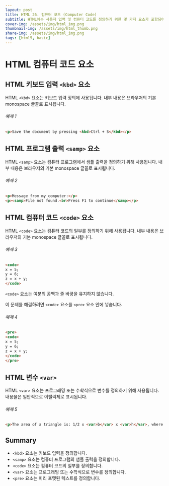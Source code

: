 ```yaml
---
layout: post
title: HTML 26. 컴퓨터 코드 (Computer Code)
subtitle: HTML에는 사용자 입력 및 컴퓨터 코드를 정의하기 위한 몇 가지 요소가 포함되어 있습니다.
cover-img: /assets/img/html_img.png
thumbnail-img: /assets/img/html_thumb.png
share-img: /assets/img/html_img.png
tags: [html5, basic]
---
```


# HTML 컴퓨터 코드 요소

## HTML 키보드 입력 ```<kbd>``` 요소

HTML ```<kbd>``` 요소는 키보드 입력 정의에 사용됩니다. 내부 내용은 브라우저의 기본 monospace 글꼴로 표시됩니다.

###### 예제 1

```html
<p>Save the document by pressing <kbd>Ctrl + S</kbd></p>
```

## HTML 프로그램 출력 ```<samp>``` 요소

HTML ```<samp>``` 요소는 컴퓨터 프로그램에서 샘플 출력을 정의하기 위해 사용됩니다. 내부 내용은 브라우저의 기본 monospace 글꼴로 표시됩니다.

###### 예제 2

```html
<p>Message from my computer:</p>
<p><samp>File not found.<br>Press F1 to continue</samp></p>
```

## HTML 컴퓨터 코드 ```<code>``` 요소

HTML ```<code>``` 요소는 컴퓨터 코드의 일부를 정의하기 위해 사용됩니다. 내부 내용은 브라우저의 기본 monospace 글꼴로 표시됩니다.

###### 예제 3

```html
<code>
x = 5;
y = 6;
z = x + y;
</code>
```

```<code>``` 요소는 여분의 공백과 줄 바꿈을 유지하지 않습니다.

이 문제를 해결하려면 ```<code>``` 요소를 ```<pre>``` 요소 안에 넣습니다.

###### 예제 4

```html
<pre>
<code>
x = 5;
y = 6;
z = x + y;
</code>
</pre>
```

## HTML 변수 ```<var>```

HTML ```<var>``` 요소는 프로그래밍 또는 수학식으로 변수를 정의하기 위해 사용됩니다. 내용물은 일반적으로 이탤릭체로 표시됩니다.

###### 예제 5

```html
<p>The area of a triangle is: 1/2 x <var>b</var> x <var>h</var>, where <var>b</var> is the base, and <var>h</var> is the vertical height.</p>
```

## Summary

+ ```<kbd>``` 요소는 키보드 입력을 정의합니다.
+ ```<samp>``` 요소는 컴퓨터 프로그램의 샘플 출력을 정의합니다.
+ ```<code>``` 요소는 컴퓨터 코드의 일부를 정의합니다.
+ ```<var>``` 요소는 프로그래밍 또는 수학식으로 변수를 정의합니다.
+ ```<pre>``` 요소는 미리 포맷된 텍스트를 정의합니다.
